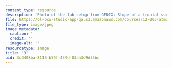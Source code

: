 ```yaml
---
content_type: resource
description: 'Photo of the lab setup from GFDIX: Slope of a frontal surface.'
file: https://ol-ocw-studio-app-qa.s3.amazonaws.com/courses/12-003-atmosphere-ocean-and-climate-dynamics-fall-2008/3c3408ba8115b59f439d03aa3c9d35bc_3.jpg
file_type: image/jpeg
image_metadata:
  caption: ''
  credit: ''
  image-alt: ''
resourcetype: Image
title: '3'
uid: 3c3408ba-8115-b59f-439d-03aa3c9d35bc
---
```

